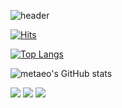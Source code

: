 ![header](https://capsule-render.vercel.app/api?type=wave&color=gradient&height=300&section=footer&text=taeo%an&fontSize=90)


[![Hits](https://hits.seeyoufarm.com/api/count/incr/badge.svg?url=https%3A%2F%2Fgithub.com%2Flhjbg0821&count_bg=%2379C83D&title_bg=%23555555&icon=&icon_color=%23E7E7E7&title=hits&edge_flat=false)](https://hits.seeyoufarm.com)


[![Top Langs](https://github-readme-stats.vercel.app/api/top-langs/?username=metaeo&layout=compact)](https://github.com/anuraghazra/github-readme-stats)



![metaeo's GitHub stats](https://github-readme-stats.vercel.app/api?username=metaeo&show_icons=true&theme=gruvbox)

<!--
**metaeo/metaeo** is a ✨ _special_ ✨ repository because its `README.md` (this file) appears on your GitHub profile.

Here are some ideas to get you started:

- 🔭 I’m currently working on ...
- 🌱 I’m currently learning ...
- 👯 I’m looking to collaborate on ...
- 🤔 I’m looking for help with ...
- 💬 Ask me about ...
- 📫 How to reach me: ...
- 😄 Pronouns: ...
- ⚡ Fun fact: ...
-->
<img src="https://img.shields.io/badge/react-20232a.svg?style=for-the-badge&logo=react&logoColor=61DAFB" />
<img src="https://img.shields.io/badge/spring-20232a.svg?style=for-the-badge&logo=react&logoColor=6DB33F" />
<img src="https://img.shields.io/badge/java-20232a.svg?style=for-the-badge&logo=react&logoColor=61DAFB" />

